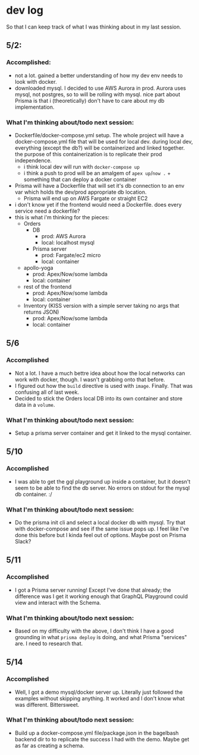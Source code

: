 # dev log

So that I can keep track of what I was thinking about in my last session.

## 5/2:

### Accomplished:

- not a lot. gained a better understanding of how my dev env needs to look with docker.
- downloaded mysql. I decided to use AWS Aurora in prod. Aurora uses mysql, not postgres, so to will be rolling with mysql. nice part about Prisma is that i (theoretically) don't have to care about my db implementation.

### What I'm thinking about/todo next session:

- Dockerfile/docker-compose.yml setup. The whole project will have a docker-compose.yml file that will be used for local dev. during local dev, everything (except the db?) will be containerized and linked together. the purpose of this containerization is to replicate their prod independence.
  - i think local dev will run with `docker-compose up`
  - i think a push to prod will be an amalgem of `apex up`/`now .` + something that can deploy a docker container
- Prisma will have a Dockerfile that will set it's db connection to an env var which holds the dev/prod appropriate db location.
  - Prisma will end up on AWS Fargate or straight EC2
- i don't know yet if the frontend would need a Dockerfile. does every service need a dockerfile?
- this is what i'm thinking for the pieces:
  - Orders
    - DB
      - prod: AWS Aurora
      - local: localhost mysql
    - Prisma server
      - prod: Fargate/ec2 micro
      - local: container
  - apollo-yoga
    - prod: Apex/Now/some lambda
    - local: container
  - rest of the frontend
    - prod: Apex/Now/some lambda
    - local: container
  - Inventory (KISS version with a simple server taking no args that returns JSON)
    - prod: Apex/Now/some lambda
    - local: container

## 5/6

### Accomplished

- Not a lot. I have a much bettre idea about how the local networks can work with docker, though. I wasn't grabbing onto that before.
- I figured out how the `build` directive is used with `image`. Finally. That was confusing all of last week.
- Decided to stick the Orders local DB into its own container and store data in a `volume`.

### What I'm thinking about/todo next session:

- Setup a prisma server container and get it linked to the mysql container.

## 5/10

### Accomplished

- I was able to get the gql playground up inside a container, but it doesn't seem to be able to find the db server. No errors on stdout for the mysql db container. :/

### What I'm thinking about/todo next session:

- Do the prisma init cli and select a local docker db with mysql. Try that with docker-compose and see if the same issue pops up. I feel like I've done this before but I kinda feel out of options. Maybe post on Prisma Slack?

## 5/11

### Accomplished

- I got a Prisma server running! Except I've done that already; the difference was I get it working enough that GraphQL Playground could view and interact with the Schema.

### What I'm thinking about/todo next session:

- Based on my difficulty with the above, I don't think I have a good grounding in what `prisma deploy` is doing, and what Prisma "services" are. I need to research that.

## 5/14

### Accomplished

- Well, I got a demo mysql/docker server up. Literally just followed the examples without skipping anything. It worked and I don't know what was different. Bittersweet.

### What I'm thinking about/todo next session:

- Build up a docker-compose.yml file/package.json in the bagelbash backend dir to to replicate the success I had with the demo. Maybe get as far as creating a schema.

